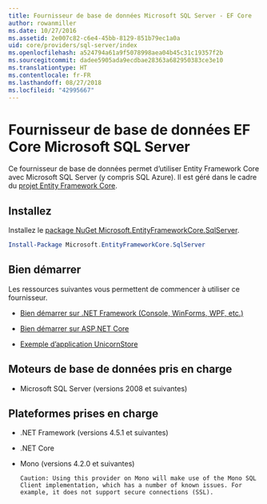 ```yaml
---
title: Fournisseur de base de données Microsoft SQL Server - EF Core
author: rowanmiller
ms.date: 10/27/2016
ms.assetid: 2e007c82-c6e4-45bb-8129-851b79ec1a0a
uid: core/providers/sql-server/index
ms.openlocfilehash: a524794a61a9f5078998aea04b45c31c19357f2b
ms.sourcegitcommit: dadee5905ada9ecdbae28363a682950383ce3e10
ms.translationtype: HT
ms.contentlocale: fr-FR
ms.lasthandoff: 08/27/2018
ms.locfileid: "42995667"
---
```

# <a name="microsoft-sql-server-ef-core-database-provider"></a>Fournisseur de base de données EF Core Microsoft SQL Server

Ce fournisseur de base de données permet d’utiliser Entity Framework Core avec Microsoft SQL Server (y compris SQL Azure). Il est géré dans le cadre du [projet Entity Framework Core](https://github.com/aspnet/EntityFrameworkCore).

## <a name="install"></a>Installez

Installez le [package NuGet Microsoft.EntityFrameworkCore.SqlServer](https://www.nuget.org/packages/Microsoft.EntityFrameworkCore.SqlServer/).

``` powershell
Install-Package Microsoft.EntityFrameworkCore.SqlServer
```

## <a name="get-started"></a>Bien démarrer

Les ressources suivantes vous permettent de commencer à utiliser ce fournisseur.
* [Bien démarrer sur .NET Framework (Console, WinForms, WPF, etc.)](../../get-started/full-dotnet/index.md)

* [Bien démarrer sur ASP.NET Core](../../get-started/aspnetcore/index.md)

* [Exemple d’application UnicornStore](https://github.com/rowanmiller/UnicornStore/tree/master/UnicornStore)

## <a name="supported-database-engines"></a>Moteurs de base de données pris en charge

* Microsoft SQL Server (versions 2008 et suivantes)

## <a name="supported-platforms"></a>Plateformes prises en charge

* .NET Framework (versions 4.5.1 et suivantes)

* .NET Core

* Mono (versions 4.2.0 et suivantes)

      Caution: Using this provider on Mono will make use of the Mono SQL Client implementation, which has a number of known issues. For example, it does not support secure connections (SSL).
